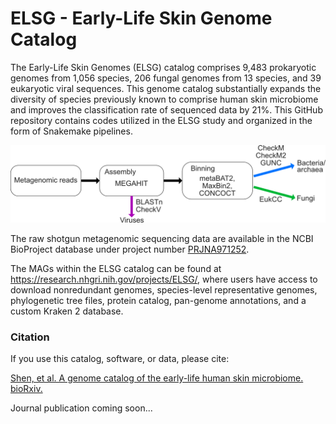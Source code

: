 # ELSG - Early-Life Skin Genome Catalog
The Early-Life Skin Genomes (ELSG) catalog comprises 9,483 prokaryotic genomes from 1,056 species, 206 fungal genomes from 13 species, and 39 eukaryotic viral sequences. This genome catalog substantially expands the diversity of species previously known to comprise human skin microbiome and improves the classification rate of sequenced data by 21%. This GitHub repository contains codes utilized in the ELSG study and organized in the form of Snakemake pipelines. 

![General workflow of ELSG](images/Workflow.png)

The raw shotgun metagenomic sequencing data are available in the NCBI BioProject database under project number [PRJNA971252](https://www.ncbi.nlm.nih.gov/bioproject/?term=PRJNA971252). 

The MAGs within the ELSG catalog can be found at https://research.nhgri.nih.gov/projects/ELSG/, where users have access to download nonredundant genomes, species-level representative genomes, phylogenetic tree files, protein catalog, pan-genome annotations, and a custom Kraken 2 database.

### Citation
If you use this catalog, software, or data, please cite:

[Shen, et al. A genome catalog of the early-life human skin microbiome. bioRxiv.](https://www.biorxiv.org/content/10.1101/2023.05.22.541509)

Journal publication coming soon...